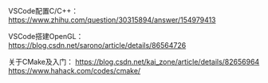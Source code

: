 VSCode配置C/C++：
https://www.zhihu.com/question/30315894/answer/154979413

VSCode搭建OpenGL：
https://blog.csdn.net/sarono/article/details/86564726

关于CMake及入门：
https://blog.csdn.net/kai_zone/article/details/82656964
https://www.hahack.com/codes/cmake/